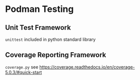 # Podman Testing

## Unit Test Framework

`unittest` included in python standard library

## Coverage Reporting Framework

`coverage.py` see https://coverage.readthedocs.io/en/coverage-5.0.3/#quick-start
